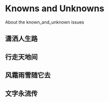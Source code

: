 # Knowns and Unknowns
 About the known_and_unknown issues
 
## 潇洒人生路

## 行走天地间

## 风霜雨雪随它去

## 文字永流传
